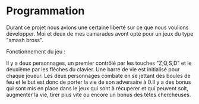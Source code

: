 # Programmation
Durant ce projet nous avions une certaine liberté sur ce que nous voulions développer. Moi et deux de mes camarades avont opté pour un jeux du type "smash bross".

Fonctionnement du jeu :

Il y a deux personnages, un premier contrôlé par les touches "Z,Q,S,D" et le deuxième par les flèches du clavier. Une barre de vie est initialisé pour chaque joueur.
Les deux personnages combate en se jettant des boules de feu et le but est donc de porter la vie de son adversaire à 0.Il y a des bonus qui sont mis en place dans le jeux qui sont à récuperer et qui peuvent soit, augmenter la vie, tirer plus vite ou encore un bonus des têtes chercheuses.
